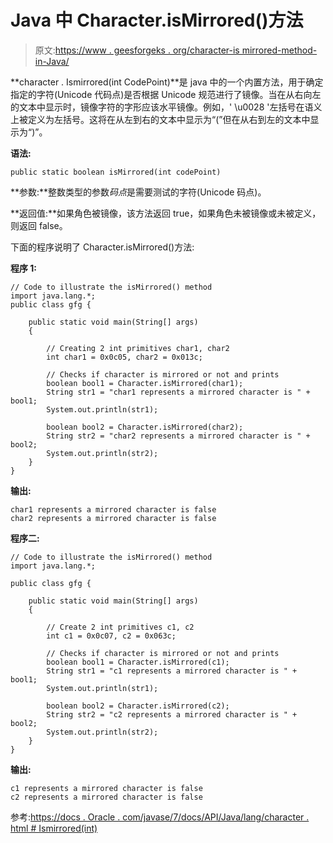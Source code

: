 # Java 中 Character.isMirrored()方法

> 原文:[https://www . geesforgeks . org/character-is mirrored-method-in-Java/](https://www.geeksforgeeks.org/character-ismirrored-method-in-java/)

**character . Ismirrored(int CodePoint)**是 java 中的一个内置方法，用于确定指定的字符(Unicode 代码点)是否根据 Unicode 规范进行了镜像。当在从右向左的文本中显示时，镜像字符的字形应该水平镜像。例如，' \u0028 '左括号在语义上被定义为左括号。这将在从左到右的文本中显示为“(”但在从右到左的文本中显示为“)”。

**语法:**

```
public static boolean isMirrored(int codePoint)

```

**参数:**整数类型的参数*码点*是需要测试的字符(Unicode 码点)。

**返回值:**如果角色被镜像，该方法返回 true，如果角色未被镜像或未被定义，则返回 false。

下面的程序说明了 Character.isMirrored()方法:

**程序 1:**

```
// Code to illustrate the isMirrored() method
import java.lang.*;
public class gfg {

    public static void main(String[] args)
    {

        // Creating 2 int primitives char1, char2
        int char1 = 0x0c05, char2 = 0x013c;

        // Checks if character is mirrored or not and prints
        boolean bool1 = Character.isMirrored(char1);
        String str1 = "char1 represents a mirrored character is " + bool1;
        System.out.println(str1);

        boolean bool2 = Character.isMirrored(char2);
        String str2 = "char2 represents a mirrored character is " + bool2;
        System.out.println(str2);
    }
}
```

**输出:**

```
char1 represents a mirrored character is false
char2 represents a mirrored character is false

```

**程序二:**

```
// Code to illustrate the isMirrored() method
import java.lang.*;

public class gfg {

    public static void main(String[] args)
    {

        // Create 2 int primitives c1, c2
        int c1 = 0x0c07, c2 = 0x063c;

        // Checks if character is mirrored or not and prints
        boolean bool1 = Character.isMirrored(c1);
        String str1 = "c1 represents a mirrored character is " + bool1;
        System.out.println(str1);

        boolean bool2 = Character.isMirrored(c2);
        String str2 = "c2 represents a mirrored character is " + bool2;
        System.out.println(str2);
    }
}
```

**输出:**

```
c1 represents a mirrored character is false
c2 represents a mirrored character is false

```

参考:[https://docs . Oracle . com/javase/7/docs/API/Java/lang/character . html # Ismirrored(int)](https://docs.oracle.com/javase/7/docs/api/java/lang/Character.html#isMirrored(int))